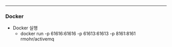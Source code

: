 ---
### Docker
* Docker 실행
  * docker run -p 61616:61616 -p 61613:61613 -p 8161:8161 rmohr/activemq
